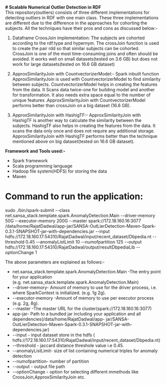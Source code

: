 **# Scalable Numerical Outlier Detection in RDF**  
This repository(outliers) consists of three different implementations for detecting outliers in RDF with one main class. 
These three implementations are different due to the difference in the approaches for cohorting the subjects. All the 
techniques have their pros and cons as discussed below:-  

1. Dataframe CroosJoin implementation:
   The subjects are cohorted according to the rdf:type and hypernym. The crossJoin function is used to create 
   the pair rdd so that similar subjects can be cohorted. CrossJoin is one of the most time-consuming joins and 
   often should be avoided. It works well on small datasets(tested on 3.6 GB) but does not work for large 
   datasets(tested on 16.6 GB dataset)
   
2. ApproxSimilarityJoin with CountvectorizerModel:-
   Spark inbuilt function ApproxSimilarityJoin is used with CountvectorizerModel to find similarity between 
   subjects. CountvectorizerModel helps in creating the features from the data. It Scans data twice-one for 
   building model and another for transformation. It also needs extra space equal to the number of unique features
  .ApproxSimilarityJoin with CountvectorizerModel performs better than crossJoin on a big dataset (16.6 GB).
   
3. ApproxSimilarityJoin with HashigTF:-
   ApproxSimilarityJoin with HashigTF is another way to calculate the similarity between the subjects. HashigTF also 
   helps in creating the features from the data. It scans the data only once and does not require any additional 
   storage. ApproxSimilarityJoin with HashigTF performs better than the technique mentioned above on big 
   dataset(tested on 16.6 GB dataset).  
  
 **Framework and Tools used:-**
   * Spark framework
   * Scala programming language
   * Hadoop file system(HDFS) for storing the data
   * Maven
  
  # **Command to run the application**:  

sudo ./bin/spark-submit --class net.sansa_stack.template.spark.AnomalyDetection.Main --driver-memory 50G --executor-memory 200G --master spark://172.18.160.16:3077 /data/home/RajatDadwal/app-jar/SANSA-OutLierDetection-Maven-Spark-0.3.1-SNAPSHOT-jar-with-dependencies.jar --input hdfs://172.18.160.17:54310/RajatDadwal/input/recent_dataset/Dbpedia.nt --threshold 0.45 --anomalyListLimit 10 --numofpartition 125 --output hdfs://172.18.160.17:54310/RajatDadwal/output/resultDbpediaLib --optionChange 1
 
 The above parameters are explained as follows:-
 *  net.sansa_stack.template.spark.AnomalyDetection.Main -The entry point for your application  
    (e.g. net.sansa_stack.template.spark.AnomalyDetection.Main)
 * --driver-memory- Amount of memory to use for the driver process, i.e. where SparkContext is initialized. (e.g. 
    1g 2g). 
 * --executor-memory -Amount of memory to use per executor process (e.g. 2g, 8g).
 *  --master  -The master URL for the cluster(spark://172.18.160.16:3077) 
 *  app-jar- Path to a bundled jar including your application and all dependencies(/data/home/RajatDadwal/app-
    jar/SANSA-OutLierDetection-Maven-Spark-0.3.1-SNAPSHOT-jar-with-dependencies.jar)
 * --input - input dataset store in the hdfs ( 
       hdfs://172.18.160.17:54310/RajatDadwal/input/recent_dataset/Dbpedia.nt)
 *  --threshold - jaccard distance threshole value i.e 0.45. 
 *  --anomalyListLimit- size of list containing numerical triples for anomaly detection
 *  --numofpartition- number of partition 
 * --output - output file path
 * --optionChange - option for selecting different mmethods like CroosJoin,ApproxSimilarityJoin etc.
 
 
 
  
